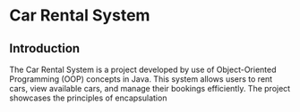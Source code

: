 # Car Rental System

## Introduction
The Car Rental System is a project developed by use of Object-Oriented Programming (OOP) concepts in Java. This system allows users to rent cars, view available cars, and manage their bookings efficiently. The project showcases the principles of encapsulation
